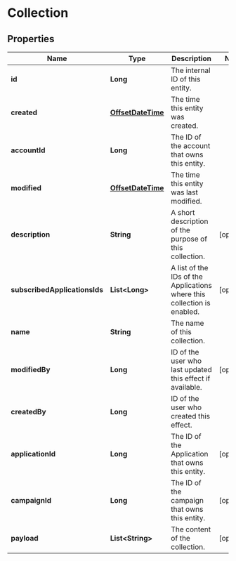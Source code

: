 

# Collection

## Properties

Name | Type | Description | Notes
------------ | ------------- | ------------- | -------------
**id** | **Long** | The internal ID of this entity. | 
**created** | [**OffsetDateTime**](OffsetDateTime.md) | The time this entity was created. | 
**accountId** | **Long** | The ID of the account that owns this entity. | 
**modified** | [**OffsetDateTime**](OffsetDateTime.md) | The time this entity was last modified. | 
**description** | **String** | A short description of the purpose of this collection. |  [optional]
**subscribedApplicationsIds** | **List&lt;Long&gt;** | A list of the IDs of the Applications where this collection is enabled. |  [optional]
**name** | **String** | The name of this collection. | 
**modifiedBy** | **Long** | ID of the user who last updated this effect if available. |  [optional]
**createdBy** | **Long** | ID of the user who created this effect. | 
**applicationId** | **Long** | The ID of the Application that owns this entity. |  [optional]
**campaignId** | **Long** | The ID of the campaign that owns this entity. |  [optional]
**payload** | **List&lt;String&gt;** | The content of the collection. |  [optional]



